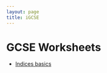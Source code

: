```yaml
---
layout: page
title: iGCSE
---
```


# GCSE Worksheets

- [Indices basics](/worksheets/igcse-indices/)
